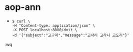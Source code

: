 # aop-ann

- ```
  $ curl \
  -H "Content-type: application/json" \
  -X POST localhost:8080/doit \
  -d '{"subject":"고구마","message":"고사리 고라니 고도리"}'
  ```

:wq